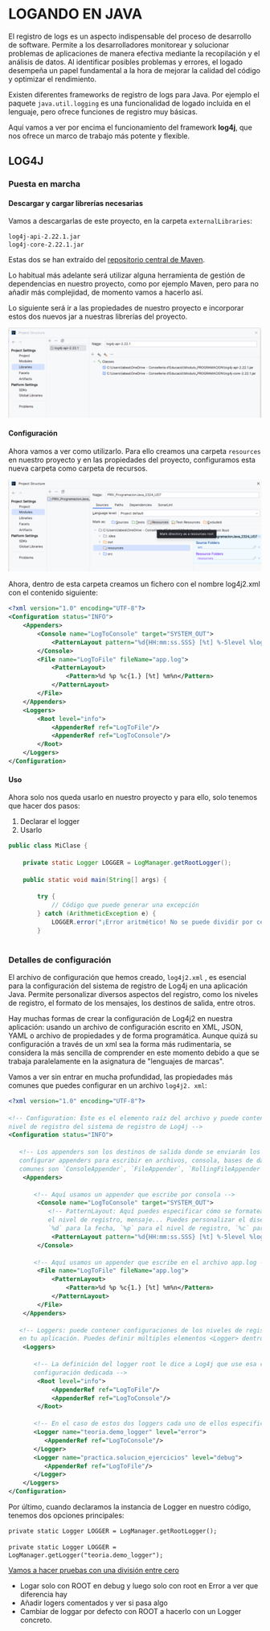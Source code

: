 # LOGANDO EN JAVA

El registro de logs es un aspecto indispensable del proceso de desarrollo de software. 
Permite a los desarrolladores monitorear y solucionar problemas de aplicaciones de manera efectiva mediante la 
recopilación y el análisis de datos. Al identificar posibles problemas y errores, el logado desempeña un papel 
fundamental a la hora de mejorar la calidad del código y optimizar el rendimiento.

Existen diferentes frameworks de registro de logs para Java. Por ejemplo el paquete `java.util.logging` es una 
funcionalidad de logado incluida en el lenguaje, pero ofrece funciones de registro muy básicas.

Aquí vamos a ver por encima el funcionamiento del framework __log4j__, que nos ofrece un marco de trabajo más potente y 
flexible. 

## LOG4J

### Puesta en marcha

#### Descargar y cargar librerías necesarias

Vamos a descargarlas de este proyecto, en la carpeta `externalLibraries`:

    log4j-api-2.22.1.jar
    log4j-core-2.22.1.jar

Estas dos se han extraído del [repositorio central de Maven](https://mvnrepository.com/).

Lo habitual más adelante será utilizar alguna herramienta de gestión de dependencias en nuestro proyecto, como por 
ejemplo Maven, pero para no añadir más complejidad, de momento vamos a hacerlo así.

Lo siguiente será ir a las propiedades de nuestro proyecto e incorporar estos dos nuevos jar a nuestras librerías 
del proyecto.

![captura librerias](images/librerias.png)

#### Configuración

Ahora vamos a ver como utilizarlo. Para ello creamos una carpeta `resources` en nuestro proyecto y en las propiedades 
del proyecto, configuramos esta nueva carpeta como carpeta de recursos.

![captura recursos](images/resources.png)

Ahora, dentro de esta carpeta creamos un fichero con el nombre log4j2.xml con el contenido siguiente:

```xml
<?xml version="1.0" encoding="UTF-8"?>
<Configuration status="INFO">
    <Appenders>
        <Console name="LogToConsole" target="SYSTEM_OUT">
            <PatternLayout pattern="%d{HH:mm:ss.SSS} [%t] %-5level %logger{36} - %msg%n"/>
        </Console>
        <File name="LogToFile" fileName="app.log">
            <PatternLayout>
                <Pattern>%d %p %c{1.} [%t] %m%n</Pattern>
            </PatternLayout>
        </File>
    </Appenders>
    <Loggers>
        <Root level="info">
            <AppenderRef ref="LogToFile"/>
            <AppenderRef ref="LogToConsole"/>
        </Root>
    </Loggers>
</Configuration>
```

#### Uso

Ahora solo nos queda usarlo en nuestro proyecto y para ello, solo tenemos que hacer dos pasos:

1. Declarar el logger
2. Usarlo

```java
public class MiClase {
    
    private static Logger LOGGER = LogManager.getRootLogger();
    
    public static void main(String[] args) {
       
        try {
            // Código que puede generar una excepción
        } catch (ArithmeticException e) {
            LOGGER.error("¡Error aritmético! No se puede dividir por cero.");
        }
        
```

### Detalles de configuración

El archivo de configuración que hemos creado, `log4j2.xml` , es esencial para la configuración del sistema de 
registro de Log4j en una aplicación Java. Permite personalizar diversos aspectos del registro, como los niveles de 
registro, el formato de los mensajes, los destinos de salida, entre otros.

Hay muchas formas de crear la configuración de Log4j2 en nuestra aplicación: usando un archivo de configuración 
escrito en XML, JSON, YAML o archivo de propiedades y de forma programática. 
Aunque quizá su configuración a través de un xml sea la forma más rudimentaria, se considera la más sencilla de 
comprender en este momento debido a que se trabaja paralelamente en la asignatura de "lenguajes de marcas".

Vamos a ver sin entrar en mucha profundidad, las propiedades más comunes que puedes configurar en un archivo `log4j2.
xml`:

```xml
<?xml version="1.0" encoding="UTF-8"?>

<!-- Configuration: Este es el elemento raíz del archivo y puede contener atributos como `status` para configurar el 
nivel de registro del sistema de registro de Log4j -->
<Configuration status="INFO">
   
   <!-- Los appenders son los destinos de salida donde se enviarán los mensajes de registro. Puedes 
   configurar appenders para escribir en archivos, consola, bases de datos, entre otros. Algunos de los appenders 
   comunes son `ConsoleAppender`, `FileAppender`, `RollingFileAppender`, `SyslogAppender`, etc. -->
    <Appenders>
       
       <!-- Aquí usamos un appender que escribe por consola -->
        <Console name="LogToConsole" target="SYSTEM_OUT">
           <!-- PatternLayout: Aquí puedes especificar cómo se formateará el mensaje de registro: fecha, categoría, 
           el nivel de registro, mensaje... Puedes personalizar el diseño utilizando patrones como 
           `%d` para la fecha, `%p` para el nivel de registro, `%c` para la categoría, `%m` para el mensaje, etc. -->
            <PatternLayout pattern="%d{HH:mm:ss.SSS} [%t] %-5level %logger{36} - %msg%n"/>
        </Console>

       <!-- Aquí usamos un appender que escribe en el archivo app.log -->
        <File name="LogToFile" fileName="app.log">
            <PatternLayout>
                <Pattern>%d %p %c{1.} [%t] %m%n</Pattern>
            </PatternLayout>
        </File>
    </Appenders>
   
   <!-- Loggers: puede contener configuraciones de los niveles de registro para diferentes categorías o paquetes 
   en tu aplicación. Puedes definir múltiples elementos <Logger> dentro de <Loggers>, cada uno con un atributo name que especifica la categoría o paquete al que se aplica la configuración del nivel de registro. -->
    <Loggers>
       
       <!-- La definición del logger root le dice a Log4j que use esa configuración cuando no se encuentre una 
       configuración dedicada -->
        <Root level="info">
            <AppenderRef ref="LogToFile"/>
            <AppenderRef ref="LogToConsole"/>
        </Root>
       
       <!-- En el caso de estos dos loggers cada uno de ellos especificado para un paquete de mi código diferente -->
       <Logger name="teoria.demo_logger" level="error">
          <AppenderRef ref="LogToConsole"/>
       </Logger>
       <Logger name="practica.solucion_ejercicios" level="debug">
          <AppenderRef ref="LogToFile"/>
       </Logger>
    </Loggers>
</Configuration>
```
Por último, cuando declaramos la instancia de Logger en nuestro código, tenemos dos opciones principales:

    private static Logger LOGGER = LogManager.getRootLogger();

    private static Logger LOGGER = LogManager.getLogger("teoria.demo_logger");


[Vamos a hacer pruebas con una división entre cero](demo_logger/Division.java)

- Logar solo con ROOT en debug y luego solo con root en Error a ver que diferencia hay
- Añadir logers comentados y ver si pasa algo
- Cambiar de loggar por defecto con ROOT a hacerlo con un Logger concreto.
